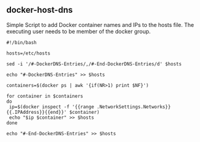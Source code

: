 ## docker-host-dns
 Simple Script to add Docker container names and IPs to the hosts file.
 The executing user needs to be member of the docker group.
 
 ```
 #!/bin/bash

hosts=/etc/hosts

sed -i '/#-DockerDNS-Entries/,/#-End-DockerDNS-Entries/d' $hosts

echo "#-DockerDNS-Entries" >> $hosts

containers=$(docker ps | awk '{if(NR>1) print $NF}')

for container in $containers
do
  ip=$(docker inspect -f '{{range .NetworkSettings.Networks}}{{.IPAddress}}{{end}}' $container)
  echo "$ip $container" >> $hosts
done

echo "#-End-DockerDNS-Entries" >> $hosts
```

